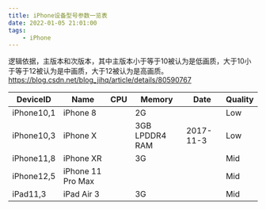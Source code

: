 ```yaml
---
title: iPhone设备型号参数一览表
date: 2022-01-05 21:01:00
tags:
    - iPhone
---
```

逻辑依据，主版本和次版本，其中主版本小于等于10被认为是低画质，大于10小于等于12被认为是中画质，大于12被认为是高画质。
https://blog.csdn.net/blog_jihq/article/details/80590767

|DeviceID   |Name               |CPU        |Memory             |Date           |Quality|
|   ---     |   ---             |   ---     |   ---             |  ---          |  ---  |
|iPhone10,1 |iPhone 8           |           |2G                 |               |Low    |
|iPhone10,3 |iPhone X           |           |3GB LPDDR4 RAM     |2017-11-3      |Low    |
|iPhone11,8 |iPhone XR          |           |3G                 |               |Mid    |
|iPhone12,5 |iPhone 11 Pro Max  |           |                   |               |Mid    |
|iPad11,3   |iPad Air 3         |           |3G                 |               |Mid    |